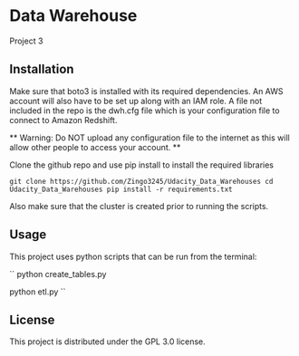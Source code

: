 # Data Warehouse

Project 3 

## Installation

Make sure that boto3 is installed with its required dependencies. An AWS account will also have to be set up along with an IAM role. A file not included in the repo is the dwh.cfg file which is your configuration file to connect to Amazon Redshift.

** Warning: Do NOT upload any configuration file to the internet as this will allow other people to access your account. **


Clone the github repo and use pip install to install the required libraries

``
git clone https://github.com/Zingo3245/Udacity_Data_Warehouses
cd Udacity_Data_Warehouses
pip install -r requirements.txt
``

Also make sure that the cluster is created prior to running the scripts.

## Usage

This project uses python scripts that can be run from the terminal:

``
python create_tables.py

python etl.py
``



## License

This project is distributed under the GPL 3.0 license.